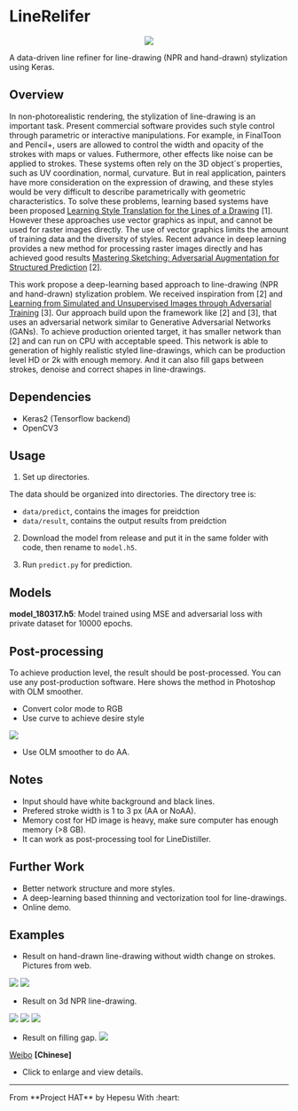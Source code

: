 # LineRelifer
<p align="center">
 <img src="figs/overview.jpg"/>
</p>

A data-driven line refiner for line-drawing (NPR and hand-drawn) stylization using Keras.

## Overview
In non-photorealistic rendering, the stylization of line-drawing is an important task. Present commercial software provides such style control through parametric or interactive manipulations. For example, in FinalToon and Pencil+, users are allowed to control the width and opacity of the strokes with maps or values. Futhermore, other effects like noise can be applied to strokes. These systems often rely on the 3D object`s properties, such as UV coordination, normal, curvature. But in real application, painters have more consideration on the expression of drawing, and these styles would be very difficult to describe parametrically with geometric characteristics. To solve these problems, learning based systems have been proposed [Learning Style Translation for the Lines of a Drawing](web.mit.edu/cocosci/Papers/line-drawings-in-press.pdf) [1]. However these approaches use vector graphics as input, and cannot be used for raster images directly. The use of vector graphics limits the amount of training data and the diversity of styles. Recent advance in deep learning provides a new method for processing raster images directly and has achieved good results [Mastering Sketching: Adversarial Augmentation for Structured Prediction](http://hi.cs.waseda.ac.jp/~esimo/en/research/sketch_master/) [2].

This work propose a deep-learning based approach to line-drawing (NPR and hand-drawn) stylization problem. We received inspiration from [2] and [Learning from Simulated and Unsupervised Images through Adversarial Training](https://arxiv.org/pdf/1612.07828v1.pdf) [3]. Our approach build upon the framework like [2] and [3], that uses an adversarial network similar to Generative Adversarial Networks (GANs). To achieve production oriented target, it has smaller network than [2] and can run on CPU with acceptable speed. This network is able to generation of highly realistic styled line-drawings, which can be production level HD or 2k with enough memory. And it can also fill gaps between strokes, denoise and correct shapes in line-drawings.

## Dependencies
* Keras2 (Tensorflow backend)
* OpenCV3

## Usage
1. Set up directories.

The data should be organized into directories. The directory tree is:

  * `data/predict`, contains the images for preidction
  * `data/result`, contains the output results from preidction

2. Download the model from release and put it in the same folder with code, then rename to `model.h5`.

3. Run `predict.py` for prediction.

## Models
**model_180317.h5**: Model trained using MSE and adversarial loss with private dataset for 10000 epochs.

## Post-processing
To achieve production level, the result should be post-processed. You can use any post-production software. Here shows the method in Photoshop with OLM smoother.
* Convert color mode to RGB
* Use curve to achieve desire style
 <img src="figs/curve.jpg"/>
 
 * Use OLM smoother to do AA.

## Notes
* Input should have white background and black lines.
* Prefered stroke width is 1 to 3 px (AA or NoAA).
* Memory cost for HD image is heavy, make sure computer has enough memory (>8 GB).
* It can work as post-processing tool for LineDistiller.

## Further Work
* Better network structure and more styles.
* A deep-learning based thinning and vectorization tool for line-drawings.
* Online demo.

## Examples
* Result on hand-drawn line-drawing without width change on strokes. Pictures from web.
 <img src="figs/l1.jpg"/>
 <img src="figs/l1_2x.jpg"/>
 
* Result on 3d NPR line-drawing.
 <img src="figs/3d_1.jpg"/>
 <img src="figs/3d_12x.jpg"/>
 <img src="figs/3d_2.jpg"/>
 
* Result on filling gap.
  <img src="figs/one_pixel_gap.jpg"/>

[Weibo](http://photo.weibo.com/1252089801/talbum/detail/photo_id/4217107768569026) **[Chinese]**

* Click to enlarge and view details. 

<hr>
From **Project HAT** by Hepesu With :heart:
